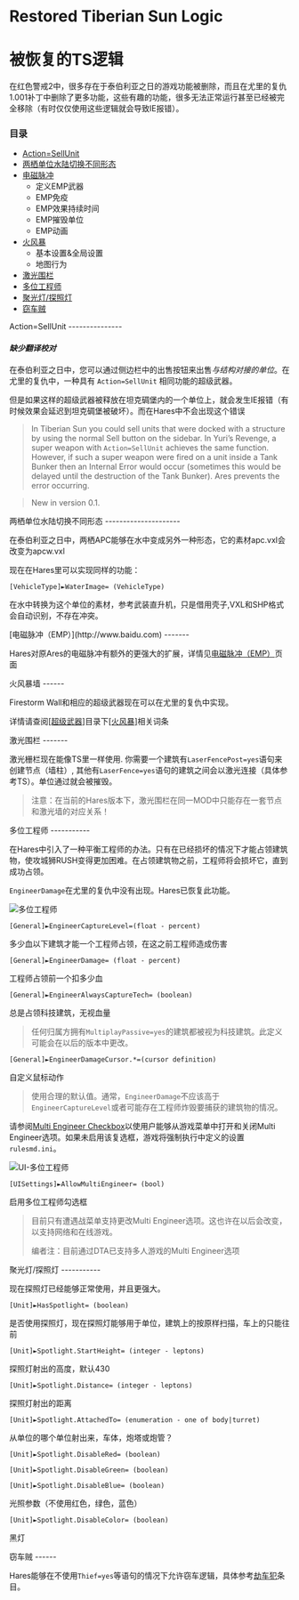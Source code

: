 Restored Tiberian Sun Logic 
===========================
被恢复的TS逻辑
====================================

在红色警戒2中，很多存在于泰伯利亚之日的游戏功能被删除，而且在尤里的复仇1.001补丁中删除了更多功能，这些有趣的功能，很多无法正常运行甚至已经被完全移除（有时仅仅使用这些逻辑就会导致IE报错）。

### 目录

- [Action=SellUnit](#Action=SellUni)
- [两栖单位水陆切换不同形态](#两栖单位水陆切换不同形态)
- [电磁脉冲](#电磁脉冲（EMP）)
   - 定义EMP武器
   - EMP免疫
   - EMP效果持续时间
   - EMP摧毁单位
   - EMP动画
- [火风暴](#火风暴)
   - 基本设置&全局设置
   - 地图行为
- [激光围栏](#激光围栏)
- [多位工程师](#多位工程师)
- [聚光灯/探照灯](#聚光灯/探照灯])
- [窃车贼](#窃车贼)

<div id="Action=SellUnit"></div>
Action=SellUnit
---------------

#### *缺少翻译校对*

在泰伯利亚之日中，您可以通过侧边栏中的出售按钮来出售*与结构对接的单位*。在尤里的复仇中，一种具有 `Action=SellUnit` 相同功能的超级武器。

但是如果这样的超级武器被释放在坦克碉堡内的一个单位上，就会发生IE报错（有时候效果会延迟到坦克碉堡被破坏）。而在Hares中不会出现这个错误

>In Tiberian Sun you could sell units that were docked with a structure by using the normal Sell button on the sidebar. In Yuri’s Revenge, a super weapon with `Action=SellUnit` achieves the same function. However, if such a super weapon were fired on a unit inside a Tank Bunker then an Internal Error would occur (sometimes this would be delayed until the destruction of the Tank Bunker). Ares prevents the error occurring.

>New in version 0.1.

<div id="两栖单位水陆切换不同形态"></div>
两栖单位水陆切换不同形态
---------------------

在泰伯利亚之日中，两栖APC能够在水中变成另外一种形态，它的素材apc.vxl会改变为apcw.vxl

现在在Hares里可以实现同样的功能：

    [VehicleType]►WaterImage= (VehicleType)

在水中转换为这个单位的素材，参考武装直升机，只是借用壳子,VXL和SHP格式会自动识别，不存在冲突。

<div id="电磁脉冲（EMP）"></div>
[电磁脉冲（EMP）](http://www.baidu.com)
-------

Hares对原Ares的电磁脉冲有额外的更强大的扩展，详情见[电磁脉冲（EMP）](http://www.baidu.com)页面

<div id="火风暴墙"></div>
火风暴墙
------

Firestorm Wall和相应的超级武器现在可以在尤里的复仇中实现。

详情请查阅[[超级武器]](http://www.baidu.com "超级武器")目录下[[火风暴]](http://www.baidu.com "火风暴")相关词条

<div id="激光围栏"></div>
激光围栏
-------

激光栅栏现在能像TS里一样使用. 你需要一个建筑有`LaserFencePost=yes`语句来创建节点（墙柱）, 其他有`LaserFence=yes`语句的建筑之间会以激光连接（具体参考TS）。单位通过就会被摧毁。

> 注意：在当前的Hares版本下，激光围栏在同一MOD中只能存在一套节点和激光墙的对应关系！

<div id="多位工程师"></div>
多位工程师
-----------

在Hares中引入了一种平衡工程师的办法。只有在已经损坏的情况下才能占领建筑物，使攻城狮RUSH变得更加困难。在占领建筑物之前，工程师将会损坏它，直到成功占领。

`EngineerDamage`在尤里的复仇中没有出现。Hares已恢复此功能。

![多位工程师](https://i.imgur.com/Yd1cFFn.png)

    [General]►EngineerCaptureLevel=(float - percent)

多少血以下建筑才能一个工程师占领，在这之前工程师造成伤害

    [General]►EngineerDamage= (float - percent)

工程师占领前一个扣多少血

    [General]►EngineerAlwaysCaptureTech= (boolean)

总是占领科技建筑，无视血量

> 任何归属方拥有`MultiplayPassive=yes`的建筑都被视为科技建筑。此定义可能会在以后的版本中更改。

    [General]►EngineerDamageCursor.*=(cursor definition)

自定义鼠标动作

> 使用合理的默认值。通常，`EngineerDamage`不应该高于`EngineerCaptureLevel`或者可能存在工程师炸毁要捕获的建筑物的情况。

请参阅[Multi Engineer Checkbox](http://www.baidu.com)以使用户能够从游戏菜单中打开和关闭Multi Engineer选项。如果未启用该复选框，游戏将强制执行中定义的设置`rulesmd.ini`。

![UI-多位工程师](https://i.imgur.com/J748yBE.png)

    [UISettings]►AllowMultiEngineer= (bool) 

启用多位工程师勾选框

> 目前只有遭遇战菜单支持更改Multi Engineer选项。这也许在以后会改变，以支持网络和在线游戏。
> 
> 编者注：目前通过DTA已支持多人游戏的Multi Engineer选项

<div id="聚光灯/探照灯"></div>
聚光灯/探照灯
-----------

现在探照灯已经能够正常使用，并且更强大。

    [Unit]►HasSpotlight= (boolean)

是否使用探照灯，现在探照灯能够用于单位，建筑上的按原样扫描，车上的只能往前

    [Unit]►Spotlight.StartHeight= (integer - leptons)

探照灯射出的高度，默认430

    [Unit]►Spotlight.Distance= (integer - leptons)

探照灯射出的距离

    [Unit]►Spotlight.AttachedTo= (enumeration - one of body|turret)

从单位的哪个单位射出来，车体，炮塔或炮管？

    [Unit]►Spotlight.DisableRed= (boolean)

    [Unit]►Spotlight.DisableGreen= (boolean)

    [Unit]►Spotlight.DisableBlue= (boolean)

光照参数（不使用红色，绿色，蓝色）

    [Unit]►Spotlight.DisableColor= (boolean)

黑灯

<div id="窃车贼"></div>
窃车贼
------

Hares能够在不使用`Thief=yes`等语句的情况下允许窃车逻辑，具体参考[劫车犯](http://www.baidu.com)条目。
